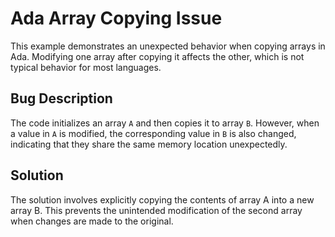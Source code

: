 # Ada Array Copying Issue

This example demonstrates an unexpected behavior when copying arrays in Ada.  Modifying one array after copying it affects the other, which is not typical behavior for most languages.

## Bug Description
The code initializes an array `A` and then copies it to array `B`.  However, when a value in `A` is modified, the corresponding value in `B` is also changed, indicating that they share the same memory location unexpectedly.

## Solution
The solution involves explicitly copying the contents of array A into a new array B.  This prevents the unintended modification of the second array when changes are made to the original.

